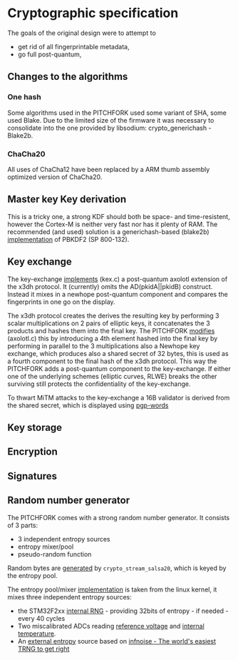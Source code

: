 # Cryptographic specification

The goals of the original design were to attempt to
- get rid of all fingerprintable metadata,
- go full post-quantum,

## Changes to the algorithms

### One hash

Some algorithms used in the PITCHFORK used some variant of SHA, some
used Blake. Due to the limited size of the firmware it was necessary
to consolidate into the one provided by libsodium:
crypto_generichash - Blake2b.

### ChaCha20

All uses of ChaCha12 have been replaced by a ARM thumb assembly
optimized version of ChaCha20.

## Master key Key derivation

This is a tricky one, a strong KDF should both be space- and
time-resistent, however the Cortex-M is neither very fast nor has it
plenty of RAM. The recommended (and used) solution is a generichash-based (blake2b)
[implementation](../git/firmware/tree/crypto/pbkdf2_generichash.c) of PBKDF2 (SP 800-132).

## Key exchange

The key-exchange [implements](http://l6jhsd5aflooopjj.onion/git/firmware/tree/crypto/kex.c#n138) (kex.c) a post-quantum axolotl extension of the
x3dh protocol. It (currently) omits the AD(pkidA||pkidB)
construct. Instead it mixes in a newhope post-quantum component and
compares the fingerprints in one go on the display.

The x3dh protocol creates the derives the resulting key by performing
3 scalar multiplications on 2 pairs of elliptic keys, it concatenates
the 3 products and hashes them into the final key. The PITCHFORK
[modifies](http://l6jhsd5aflooopjj.onion/git/firmware/tree/crypto/axolotl.c#n70) (axolotl.c) this by introducing a 4th element hashed into the final key
by performing in parallel to the 3 multiplications also a Newhope key
exchange, which produces also a shared secret of 32 bytes, this is
used as a fourth component to the final hash of the x3dh protocol.
This way the PITCHFORK adds a post-quantum component to the
key-exchange. If either one of the underlying schemes (elliptic
curves, RLWE) breaks the other surviving still protects the
confidentiality of the key-exchange.

To thwart MiTM attacks to the key-exchange a 16B validator is derived
from the shared secret, which is displayed using [pgp-words](https://en.wikipedia.org/wiki/PGP_word_list)

## Key storage
## Encryption
## Signatures
## Random number generator

The PITCHFORK comes with a strong random number generator. It consists
of 3 parts:
- 3 independent entropy sources
- entropy mixer/pool
- pseudo-random function

Random bytes
are [generated](../git/firmware/tree/crypto/randombytes_pitchfork.c)
by `crypto_stream_salsa20`, which is keyed by the entropy pool.

The entropy pool/mixer [implementation](http://l6jhsd5aflooopjj.onion/git/firmware/tree/crypto/mixer.c) is taken from the linux kernel,
it mixes three independent entropy sources:

- the STM32F2xx [internal RNG](http://l6jhsd5aflooopjj.onion/git/firmware/tree/core/rng.c) - providing 32bits of entropy - if needed - every 40 cycles
- Two miscalibrated ADCs reading [reference voltage](../git/firmware/tree/core/adc.c#n103) and [internal temperature](../git/firmware/tree/core/adc.c#n91).
- An [external entropy](../git/firmware/tree/core/xentropy.c) source based on [infnoise - The world's easiest TRNG to get right](https://github.com/waywardgeek/infnoise)



